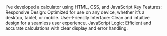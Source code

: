  I've developed a calculator using HTML, CSS, and JavaScript
 Key Features:
Responsive Design: Optimized for use on any device, whether it’s a desktop, tablet, or mobile.
User-Friendly Interface: Clean and intuitive design for a seamless user experience.
JavaScript Logic: Efficient and accurate calculations with clear display and error handling.
